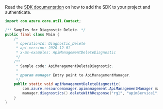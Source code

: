 Read the [SDK documentation](https://github.com/Azure/azure-sdk-for-java/blob/azure-resourcemanager-apimanagement_1.0.0-beta.2/sdk/apimanagement/azure-resourcemanager-apimanagement/README.md) on how to add the SDK to your project and authenticate.

```java
import com.azure.core.util.Context;

/** Samples for Diagnostic Delete. */
public final class Main {
    /*
     * operationId: Diagnostic_Delete
     * api-version: 2020-12-01
     * x-ms-examples: ApiManagementDeleteDiagnostic
     */
    /**
     * Sample code: ApiManagementDeleteDiagnostic.
     *
     * @param manager Entry point to ApiManagementManager.
     */
    public static void apiManagementDeleteDiagnostic(
        com.azure.resourcemanager.apimanagement.ApiManagementManager manager) {
        manager.diagnostics().deleteWithResponse("rg1", "apimService1", "applicationinsights", "*", Context.NONE);
    }
}
```
